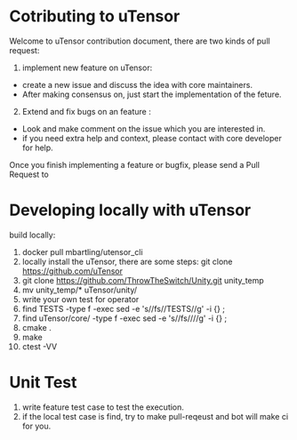 # Cotributing to uTensor

Welcome to uTensor contribution document, there are two kinds of pull request:
  1. implement new feature on uTensor:
  *  create a new issue and discuss the idea with core maintainers. 
  *  After making consensus on,  just start the implementation of the feture.
  
  2. Extend and fix bugs on an feature : 
  *  Look and make comment on the issue which you are interested in.
  *  if you need extra help and context, please contact with core developer for help. 


Once you finish implementing a feature or bugfix, please send a Pull Request to

# Developing locally with uTensor
build locally:
1. docker pull mbartling/utensor_cli
2. locally install the uTensor, there are some steps:
    git clone https://github.com/uTensor
3. git clone https://github.com/ThrowTheSwitch/Unity.git unity_temp
4. mv unity_temp/* uTensor/unity/
5. write your own test for operator
6. find TESTS -type f -exec sed -e 's/\/fs\//TESTS\//g' -i {} \;
7. find uTensor/core/ -type f -exec sed -e 's/\/fs\//\//g' -i {} \;
8. cmake .
9. make
10. ctest -VV
    
  
  
# Unit Test
 1. write feature test case to test the execution.
 2. if the local test case is find, try to make pull-reqeust and bot will make ci for you. 



